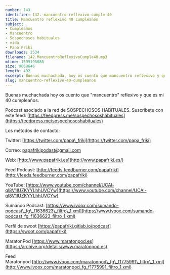 ```yaml
---
number: 143
identifier: 142.-mancuentro-reflexivo-cumple-40
title: Mancuentro reflexivo 40 cumpleaños
subject:
- Cumpleaños
- Mancuentro
- Sospechosos habituales
- vida
- Papá Friki
downloads: 2534
filename: 142.MancuentroReflexivoCumple40.mp3
mtime: 1599196080
size: 9069646
length: 492
excerpt: Buenas muchachada, hoy os cuento que mancuentro reflexivo y que es mi 40 cumpleaños.
slug: mancuentro-reflexivo-40-cumpleanos
---
```

Buenas muchachada hoy os cuento que "mancuentro" reflexivo y que es mi 40 cumpleaños.

Podcast asociado a la red de SOSPECHOSOS HABITUALES. Suscríbete con este feed: [https://feedpress.me/sospechososhabituales](https://feedpress.me/sospechososhabituales)

Los métodos de contacto:

Twitter: [https://twitter.com/papa\_friki](https://twitter.com/papa_friki)

Correo: [papafrikipodast@gmail.com](https://archive.org/details/papafrikipodast@gmail.com)

Web: [http://www.papafriki.es](http://www.papafriki.es/)

Feed Podcast: [http://feeds.feedburner.com/papafriki](http://feeds.feedburner.com/papafriki)

YouTube: [https://www.youtube.com/channel/UCAl-ql8V1IUZKYYLhhUVCYw](https://www.youtube.com/channel/UCAl-ql8V1IUZKYYLhhUVCYw)

Sumando Podcast: [https://www.ivoox.com/sumando-podcast\_fg\_f1636623\_filtro\_1.xml](https://www.ivoox.com/sumando-podcast_fg_f1636623_filtro_1.xml)

Perfil de swoot [https://papafriki.gitlab.io/podcast](https://swoot.com/papafriki)

MaratonPod [https://www.maratonpod.es](https://archive.org/details/www.maratonpod.es)

Feed Maratonpod [http://www.ivoox.com/maratonpod\_fg\_f1775991\_filtro\_1.xml](http://www.ivoox.com/maratonpod_fg_f1775991_filtro_1.xml)
